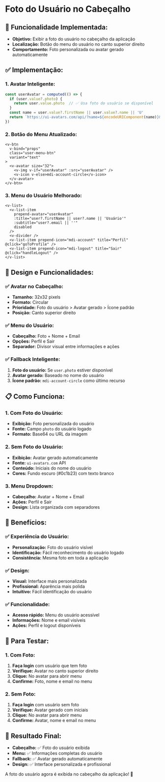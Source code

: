 # Foto do Usuário no Cabeçalho

## 🎯 **Funcionalidade Implementada:**
- **Objetivo:** Exibir a foto do usuário no cabeçalho da aplicação
- **Localização:** Botão do menu do usuário no canto superior direito
- **Comportamento:** Foto personalizada ou avatar gerado automaticamente

## ✅ **Implementação:**

### **1. Avatar Inteligente:**
```javascript
const userAvatar = computed(() => {
  if (user.value?.photo) {
    return user.value.photo  // ✅ Usa foto do usuário se disponível
  }
  const name = user.value?.firstName || user.value?.name || 'U'
  return `https://ui-avatars.com/api/?name=${encodeURIComponent(name)}&background=0c1b23&color=fff`
})
```

### **2. Botão do Menu Atualizado:**
```vue
<v-btn
  v-bind="props"
  class="user-menu-btn"
  variant="text"
>
  <v-avatar size="32">
    <v-img v-if="userAvatar" :src="userAvatar" />
    <v-icon v-else>mdi-account-circle</v-icon>
  </v-avatar>
</v-btn>
```

### **3. Menu do Usuário Melhorado:**
```vue
<v-list>
  <v-list-item
    prepend-avatar="userAvatar"
    :title="user?.firstName || user?.name || 'Usuário'"
    :subtitle="user?.email || ''"
    disabled
  />
  <v-divider />
  <v-list-item prepend-icon="mdi-account" title="Perfil" @click="goToProfile" />
  <v-list-item prepend-icon="mdi-logout" title="Sair" @click="handleLogout" />
</v-list>
```

## 🎨 **Design e Funcionalidades:**

### **✅ Avatar no Cabeçalho:**
- **Tamanho:** 32x32 pixels
- **Formato:** Circular
- **Prioridade:** Foto do usuário > Avatar gerado > Ícone padrão
- **Posição:** Canto superior direito

### **✅ Menu do Usuário:**
- **Cabeçalho:** Foto + Nome + Email
- **Opções:** Perfil e Sair
- **Separador:** Divisor visual entre informações e ações

### **✅ Fallback Inteligente:**
1. **Foto do usuário:** Se `user.photo` estiver disponível
2. **Avatar gerado:** Baseado no nome do usuário
3. **Ícone padrão:** `mdi-account-circle` como último recurso

## 📋 **Como Funciona:**

### **1. Com Foto do Usuário:**
- **Exibição:** Foto personalizada do usuário
- **Fonte:** Campo `photo` do usuário logado
- **Formato:** Base64 ou URL da imagem

### **2. Sem Foto do Usuário:**
- **Exibição:** Avatar gerado automaticamente
- **Fonte:** `ui-avatars.com` API
- **Conteúdo:** Iniciais do nome do usuário
- **Cores:** Fundo escuro (#0c1b23) com texto branco

### **3. Menu Dropdown:**
- **Cabeçalho:** Avatar + Nome + Email
- **Ações:** Perfil e Sair
- **Design:** Lista organizada com separadores

## 🚀 **Benefícios:**

### **✅ Experiência do Usuário:**
- **Personalização:** Foto do usuário visível
- **Identificação:** Fácil reconhecimento do usuário logado
- **Consistência:** Mesma foto em toda a aplicação

### **✅ Design:**
- **Visual:** Interface mais personalizada
- **Profissional:** Aparência mais polida
- **Intuitivo:** Fácil identificação do usuário

### **✅ Funcionalidade:**
- **Acesso rápido:** Menu do usuário acessível
- **Informações:** Nome e email visíveis
- **Ações:** Perfil e logout disponíveis

## 📱 **Para Testar:**

### **1. Com Foto:**
1. **Faça login** com usuário que tem foto
2. **Verifique:** Avatar no canto superior direito
3. **Clique:** No avatar para abrir menu
4. **Confirme:** Foto, nome e email no menu

### **2. Sem Foto:**
1. **Faça login** com usuário sem foto
2. **Verifique:** Avatar gerado com iniciais
3. **Clique:** No avatar para abrir menu
4. **Confirme:** Avatar, nome e email no menu

## 🎉 **Resultado Final:**
- **Cabeçalho:** ✅ Foto do usuário exibida
- **Menu:** ✅ Informações completas do usuário
- **Fallback:** ✅ Avatar gerado automaticamente
- **Design:** ✅ Interface personalizada e profissional

A foto do usuário agora é exibida no cabeçalho da aplicação! 🎉

